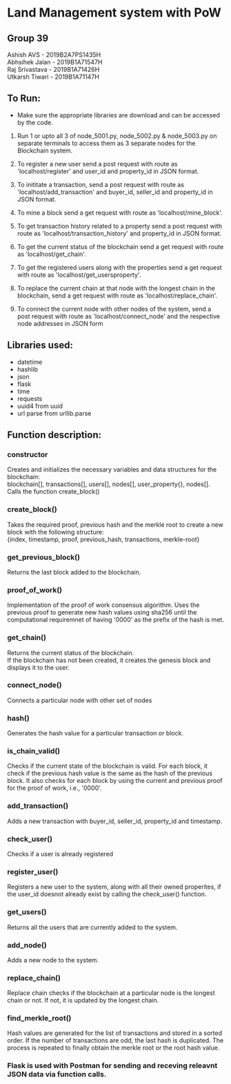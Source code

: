 # Land Management system with PoW

## Group 39

Ashish AVS - 2019B2A7PS1435H<br/>
Abhsihek Jalan - 2019B1A71547H<br/>
Raj Srivastava - 2019B1A71426H<br/>
Utkarsh Tiwari - 2019B1A71147H<br/>


## To Run:
* Make sure the appropriate libraries are download and can be accessed by the code.
     
1.  Run 1 or upto all 3 of node_5001.py, node_5002.py & node_5003.py on separate terminals to access them as 3 separate nodes for the Blockchain system.  

2.  To register a new user send a post request with route as 'localhost/register' and user_id and property_id in JSON format.
3.  To inititate a transaction, send a post request with route as 'localhost/add_transaction' and buyer_id, seller_id and property_id in JSON format.
4.  To mine a block send  a get request with route as 'localhost/mine_block'.
5.  To get transaction history related to a property send  a post request with route as 'localhost/transaction_history' and property_id in JSON format.
6.  To get the current status of the blockchain send a get request with route as 'localhost/get_chain'.
7.  To get the registered users along with the properties send a get request with route as 'localhost/get_usersproperty'.
8.  To replace the current chain at that node with the longest chain in the blockchain, send a get request with route as 'localhost/replace_chain'.
9.  To connect the current node with other nodes of the system, send a post request with route as 'localhost/connect_node' and the respective node addresses in JSON form

## Libraries used:
* datetime
* hashlib
* json
* flask
* time
* requests
* uuid4 from uuid
* url parse from urllib.parse

## Function description:

### constructor
Creates and initializes the necessary variables and data structures for the blockchain:<br/>
blockchain[], transactions[], users[], nodes[], user_property{}, nodes[].<br/>
Calls the function create_block()

### create_block()
Takes the required proof, previous hash and the merkle root to create a new block with the following structure:<br/>
{index, timestamp, proof, previous_hash, transactions, merkle-root}

### get_previous_block()
Returns the last block added to the blockchain.

### proof_of_work()
Implementation of the proof of work consensus algorithm. Uses the previous proof to generate new hash values using sha256 until the computational requiremnet of having '0000' as the prefix of the hash is met.


### get_chain()
Returns the current status of the blockchain. <br/>
If the blockchain has not been created, it creates the genesis block and displays it to the user.

### connect_node()
Connects a particular node with other set of nodes

### hash()
Generates the hash value for a particular transaction or block.


### is_chain_valid()
Checks if the current state of the blockchain is valid. For each block, it check if the previous hash value is the same as the hash of the previous block. It also checks for each block by using the current and previous proof for the proof of work, i.e., '0000'.

### add_transaction()
Adds a new transaction with buyer_id, seller_id, property_id and timestamp. 

### check_user()
Checks if a user is already registered

### register_user()
Registers a new user to the system, along with all their owned properites, if the user_id doesnot already exist by calling the check_user() function.

### get_users()
Returns all the users that are currently added to the system.

### add_node()
Adds a new node to the system.

### replace_chain()
Replace chain checks if the blockchain at a particular node is the longest chain or not. If not, it is updated by the longest chain.

### find_merkle_root()
Hash values are generated for the list of transactions and stored in a sorted order. If the number of transactions are odd, the last hash is duplicated. The process is repeated to finally obtain the merkle root or the root hash value.

### Flask is used with Postman for sending and receving releavnt JSON data via function calls.
